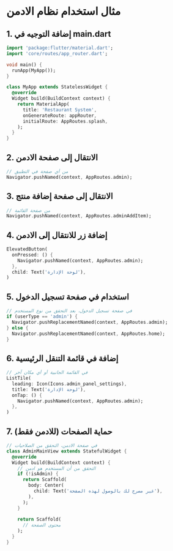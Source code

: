 # مثال استخدام نظام الادمن

## 1. إضافة التوجيه في main.dart

```dart
import 'package:flutter/material.dart';
import 'core/routes/app_router.dart';

void main() {
  runApp(MyApp());
}

class MyApp extends StatelessWidget {
  @override
  Widget build(BuildContext context) {
    return MaterialApp(
      title: 'Restaurant System',
      onGenerateRoute: appRouter,
      initialRoute: AppRoutes.splash,
    );
  }
}
```

## 2. الانتقال إلى صفحة الادمن

```dart
// من أي صفحة في التطبيق
Navigator.pushNamed(context, AppRoutes.admin);
```

## 3. الانتقال إلى صفحة إضافة منتج

```dart
// من صفحة القائمة
Navigator.pushNamed(context, AppRoutes.adminAddItem);
```

## 4. إضافة زر للانتقال إلى الادمن

```dart
ElevatedButton(
  onPressed: () {
    Navigator.pushNamed(context, AppRoutes.admin);
  },
  child: Text('لوحة الإدارة'),
)
```

## 5. استخدام في صفحة تسجيل الدخول

```dart
// في صفحة تسجيل الدخول، بعد التحقق من نوع المستخدم
if (userType == 'admin') {
  Navigator.pushReplacementNamed(context, AppRoutes.admin);
} else {
  Navigator.pushReplacementNamed(context, AppRoutes.home);
}
```

## 6. إضافة في قائمة التنقل الرئيسية

```dart
// في القائمة الجانبية أو أي مكان آخر
ListTile(
  leading: Icon(Icons.admin_panel_settings),
  title: Text('لوحة الإدارة'),
  onTap: () {
    Navigator.pushNamed(context, AppRoutes.admin);
  },
)
```

## 7. حماية الصفحات (للادمن فقط)

```dart
// في صفحة الادمن، التحقق من الصلاحيات
class AdminMainView extends StatefulWidget {
  @override
  Widget build(BuildContext context) {
    // التحقق من أن المستخدم هو ادمن
    if (!isAdmin) {
      return Scaffold(
        body: Center(
          child: Text('غير مصرح لك بالوصول لهذه الصفحة'),
        ),
      );
    }
    
    return Scaffold(
      // محتوى الصفحة
    );
  }
}
``` 